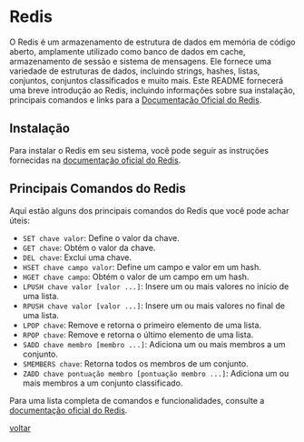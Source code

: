 # Redis

O Redis é um armazenamento de estrutura de dados em memória de código aberto, amplamente utilizado como banco de dados em cache, armazenamento de sessão e sistema de mensagens. Ele fornece uma variedade de estruturas de dados, incluindo strings, hashes, listas, conjuntos, conjuntos classificados e muito mais. Este README fornecerá uma breve introdução ao Redis, incluindo informações sobre sua instalação, principais comandos e links para a [Documentação Oficial do Redis](https://redis.io/documentation).

## Instalação

Para instalar o Redis em seu sistema, você pode seguir as instruções fornecidas na [documentação oficial do Redis](https://redis.io/download).

## Principais Comandos do Redis

Aqui estão alguns dos principais comandos do Redis que você pode achar úteis:

- `SET chave valor`: Define o valor da chave.
- `GET chave`: Obtém o valor da chave.
- `DEL chave`: Exclui uma chave.
- `HSET chave campo valor`: Define um campo e valor em um hash.
- `HGET chave campo`: Obtém o valor de um campo em um hash.
- `LPUSH chave valor [valor ...]`: Insere um ou mais valores no início de uma lista.
- `RPUSH chave valor [valor ...]`: Insere um ou mais valores no final de uma lista.
- `LPOP chave`: Remove e retorna o primeiro elemento de uma lista.
- `RPOP chave`: Remove e retorna o último elemento de uma lista.
- `SADD chave membro [membro ...]`: Adiciona um ou mais membros a um conjunto.
- `SMEMBERS chave`: Retorna todos os membros de um conjunto.
- `ZADD chave pontuação membro [pontuação membro ...]`: Adiciona um ou mais membros a um conjunto classificado.

Para uma lista completa de comandos e funcionalidades, consulte a [documentação oficial do Redis](https://redis.io/commands).

[voltar](/documentation/techDocs/README.md)